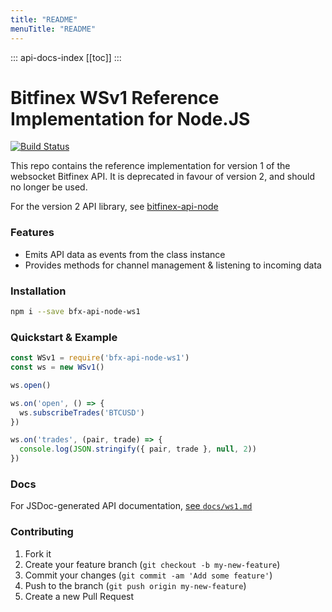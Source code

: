 ```yaml
---
title: "README"
menuTitle: "README"
---
```

::: api-docs-index
[[toc]]
:::
# Bitfinex WSv1 Reference Implementation for Node.JS

[![Build Status](https://travis-ci.org/bitfinexcom/bfx-api-node-ws1.svg?branch=master)](https://travis-ci.org/bitfinexcom/bfx-api-node-ws1)

This repo contains the reference implementation for version 1 of the websocket Bitfinex API. It is deprecated in favour of version 2, and should no longer be used.

For the version 2 API library, see [bitfinex-api-node](https://github.com/bitfinexcom/bitfinex-api-node)

### Features

* Emits API data as events from the class instance
* Provides methods for channel management & listening to incoming data

### Installation

```bash
npm i --save bfx-api-node-ws1
```

### Quickstart & Example

```js
const WSv1 = require('bfx-api-node-ws1')
const ws = new WSv1()

ws.open()

ws.on('open', () => {
  ws.subscribeTrades('BTCUSD')
})

ws.on('trades', (pair, trade) => {
  console.log(JSON.stringify({ pair, trade }, null, 2))
})
```

### Docs

For JSDoc-generated API documentation, [see `docs/ws1.md`](/docs/ws1.md)

### Contributing

1. Fork it
2. Create your feature branch (`git checkout -b my-new-feature`)
3. Commit your changes (`git commit -am 'Add some feature'`)
4. Push to the branch (`git push origin my-new-feature`)
5. Create a new Pull Request
